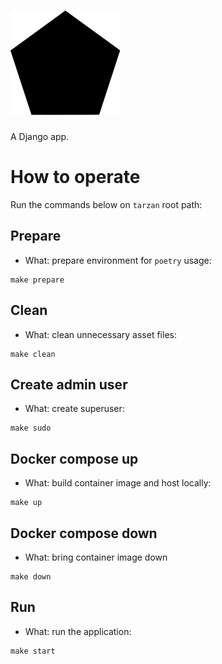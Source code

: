 # ![tarzan_title](https://github.com/trouchet/tarzan/blob/133557f070ecd8c2bdc3ab0eadf0de4639000e54/static/images/tarzan_tiny)

A Django app.

# How to operate

Run the commands below on `tarzan` root path:

## Prepare
  
  - What: prepare environment for `poetry` usage:
  
  ```
  make prepare
  ```

## Clean

  - What: clean unnecessary asset files:

  ```
  make clean
  ```

## Create admin user

  - What: create superuser:

  ```
  make sudo
  ```

## Docker compose up

  - What: build container image and host locally:
  
  ```
  make up
  ```

## Docker compose down

  - What: bring container image down

  ```
  make down
  ```

## Run

  - What: run the application:

  ```
  make start
  ```

